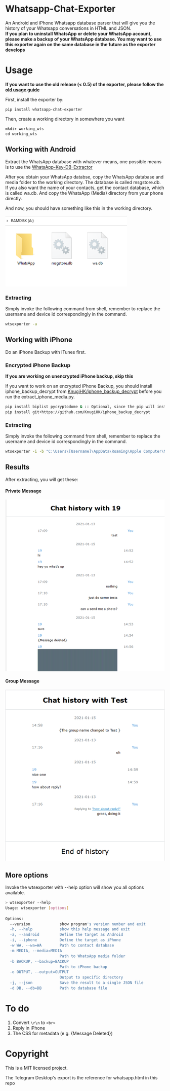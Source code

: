 # Whatsapp-Chat-Exporter
An Android and iPhone Whatsapp database parser that will give you the history of your Whatsapp conversations in HTML and JSON.  
**If you plan to uninstall WhatsApp or delete your WhatsApp account, please make a backup of your WhatsApp database. You may want to use this exporter again on the same database in the future as the exporter develops**

# Usage
**If you want to use the old release (< 0.5) of the exporter, please follow the [old usage guide](old_README.md#usage)**

First, install the exporter by:
```shell
pip install whatsapp-chat-exporter
```
Then, create a working directory in somewhere you want
```shell
mkdir working_wts
cd working_wts
```
## Working with Android
Extract the WhatsApp database with whatever means, one possible means is to use the [WhatsApp-Key-DB-Extractor](https://github.com/KnugiHK/WhatsApp-Key-DB-Extractor)

After you obtain your WhatsApp databse, copy the WhatsApp database and media folder to the working directory. The database is called msgstore.db. If you also want the name of your contacts, get the contact database, which is called wa.db. And copy the WhatsApp (Media) directory from your phone directly.

And now, you should have something like this in the working directory.

![Android folder structure](imgs/android_structure.png)
### Extracting
Simply invoke the following command from shell, remember to replace the username and device id correspondingly in the command.
```sh
wtsexporter -a
```

## Working with iPhone
Do an iPhone Backup with iTunes first.
### Encrypted iPhone Backup
**If you are working on unencrypted iPhone backup, skip this**

If you want to work on an encrypted iPhone Backup, you should install iphone_backup_decrypt from [KnugiHK/iphone_backup_decrypt](https://github.com/KnugiHK/iphone_backup_decrypt) before you run the extract_iphone_media.py.
```sh
pip install biplist pycryptodome & :: Optional, since the pip will install these dependencies automatically.
pip install git+https://github.com/KnugiHK/iphone_backup_decrypt
```
### Extracting
Simply invoke the following command from shell, remember to replace the username and device id correspondingly in the command.
```sh
wtsexporter -i -b "C:\Users\[Username]\AppData\Roaming\Apple Computer\MobileSync\Backup\[device id]"
```

## Results
After extracting, you will get these:
#### Private Message
![Private Message](imgs/pm.png)

#### Group Message
![Group Message](imgs/group.png)

## More options
Invoke the wtsexporter with --help option will show you all options available.
```sh
> wtsexporter --help
Usage: wtsexporter [options]

Options:
  --version             show program's version number and exit
  -h, --help            show this help message and exit
  -a, --android         Define the target as Android
  -i, --iphone          Define the target as iPhone
  -w WA, --wa=WA        Path to contact database
  -m MEDIA, --media=MEDIA
                        Path to WhatsApp media folder
  -b BACKUP, --backup=BACKUP
                        Path to iPhone backup
  -o OUTPUT, --output=OUTPUT
                        Output to specific directory
  -j, --json            Save the result to a single JSON file
  -d DB, --db=DB        Path to database file
```

# To do
1. Convert ```\r\n``` to ```<br>```
2. Reply in iPhone
3. The CSS for metadata (e.g. {Message Deleted})

# Copyright
This is a MIT licensed project.

The Telegram Desktop's export is the reference for whatsapp.html in this repo
